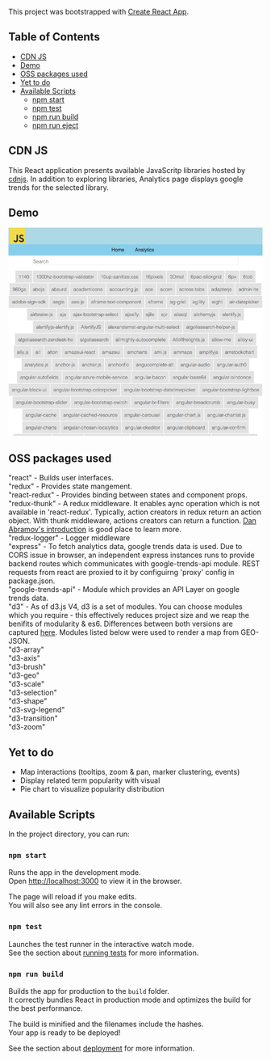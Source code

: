 This project was bootstrapped with [Create React App](https://github.com/facebookincubator/create-react-app).

## Table of Contents

- [CDN JS](#cdn-js)
- [Demo](#demo)
- [OSS packages used](#oss-packages)
- [Yet to do](#yettodo)
- [Available Scripts](#available-scripts)
  - [npm start](#npm-start)
  - [npm test](#npm-test)
  - [npm run build](#npm-run-build)
  - [npm run eject](#npm-run-eject)

## CDN JS

This React application presents available JavaScritp libraries hosted by [cdnjs](https://cdnjs.com/). In addition to exploring libraries, Analytics page displays google trends for the selected library.

## Demo
![cdnjs Preview](./cdnjsScreen.gif?raw=true "cdnjs Preview")

## OSS packages used
"react" - Builds user interfaces.  
"redux" - Provides state mangement.  
"react-redux" - Provides binding between states and component props.  
"redux-thunk" - A redux middleware. It enables aync operation which is not available in 'react-redux'. Typically, action creators in redux return an action object. With thunk middleware, actions creators can return a function.  [Dan Abramov's introduction](https://egghead.io/lessons/javascript-redux-dispatching-actions-asynchronously-with-thunks) is good place to learn more.  
"redux-logger" - Logger middleware  
"express" - To fetch analytics data, google trends data is used. Due to CORS issue in browser, an independent express instances runs to provide backend routes which communicates with google-trends-api module. REST requests from react are proxied to it by configuirng 'proxy' config in package.json.  
"google-trends-api" - Module which provides an API Layer on google trends data.  
"d3" - As of d3.js V4, d3 is a set of modules. You can choose modules which you require - this effectively reduces project size and we reap the benifits of modularity & es6. Differences between both versions are captured [here](https://iros.github.io/d3-v4-whats-new/#1). Modules listed below were used to render a map from GEO-JSON.  
"d3-array"   
"d3-axis"  
"d3-brush"  
"d3-geo"  
"d3-scale"  
"d3-selection"  
"d3-shape"  
"d3-svg-legend"  
"d3-transition"  
"d3-zoom"  

## Yet to do
- Map interactions (tooltips, zoom & pan, marker clustering, events)
- Display related term popularity with visual
- Pie chart to visualize popularity distribution

## Available Scripts

In the project directory, you can run:

### `npm start`

Runs the app in the development mode.<br>
Open [http://localhost:3000](http://localhost:3000) to view it in the browser.

The page will reload if you make edits.<br>
You will also see any lint errors in the console.

### `npm test`

Launches the test runner in the interactive watch mode.<br>
See the section about [running tests](#running-tests) for more information.

### `npm run build`

Builds the app for production to the `build` folder.<br>
It correctly bundles React in production mode and optimizes the build for the best performance.

The build is minified and the filenames include the hashes.<br>
Your app is ready to be deployed!

See the section about [deployment](#deployment) for more information.
